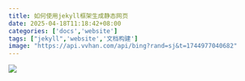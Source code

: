 ```yaml
---
title: 如何使用jekyll框架生成静态网页
date: 2025-04-18T11:18:42+08:00
categories: ['docs','website']
tags: ["jekyll",'website','文档构建']
image: "https://api.vvhan.com/api/bing?rand=sj&t=1744977040682"
---
```

![](https://api.vvhan.com/api/bing?rand=sj&t=1744977040682)

<!-- truncate -->
<!-- more -->